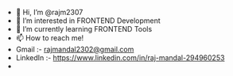 - 👋 Hi, I’m @rajm2307
- 👀 I’m interested in FRONTEND Development
- 🌱 I’m currently learning FRONTEND Tools
- 📫 How to reach me!
- Gmail :- rajmandal2302@gmail.com
- LinkedIn :- https://www.linkedin.com/in/raj-mandal-294960253
- 

<!---
rajm2307/rajm2307 is a ✨ special ✨ repository because its `README.md` (this file) appears on your GitHub profile.
You can click the Preview link to take a look at your changes.
--->
